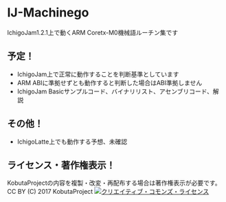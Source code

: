 # IJ-Machinego
IchigoJam1.2.1上で動くARM Coretx-M0機械語ルーチン集です

## 予定！
* IchigoJam上で正常に動作することを判断基準としています
* ARM ABIに準拠せずとも動作すると判断した場合はABI準拠しません
* IchigoJam Basicサンプルコード、バイナリリスト、アセンブリコード、解説

## その他！
* IchigoLatte上でも動作する予想、未確認

## ライセンス・著作権表示！
KobutaProjectの内容を複製・改変・再配布する場合は著作権表示が必要です。　CC BY (C) 2017 KobutaProject
<a rel="license" href="http://creativecommons.org/licenses/by/4.0/"><img alt="クリエイティブ・コモンズ・ライセンス" style="border-width:0" src="https://licensebuttons.net/l/by/4.0/88x31.png" /></a>


